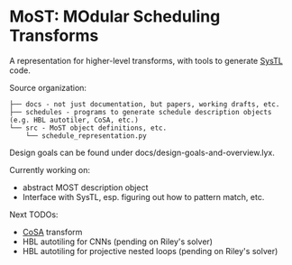 # MoST: MOdular Scheduling Transforms

A representation for higher-level transforms, with tools to generate [SysTL](https://github.com/ChezJrk/SYS_ATL) code.

Source organization:

```
├── docs - not just documentation, but papers, working drafts, etc.
├── schedules - programs to generate schedule description objects (e.g. HBL autotiler, CoSA, etc.)
└── src - MoST object definitions, etc.
    └── schedule_representation.py
```

Design goals can be found under docs/design-goals-and-overview.lyx.

Currently working on:
- abstract MOST description object
- Interface with SysTL, esp. figuring out how to pattern match, etc.

Next TODOs:
- [CoSA](https://github.com/ucb-bar/cosa) transform
- HBL autotiling for CNNs (pending on Riley's solver)
- HBL autotiling for projective nested loops (pending on Riley's solver)